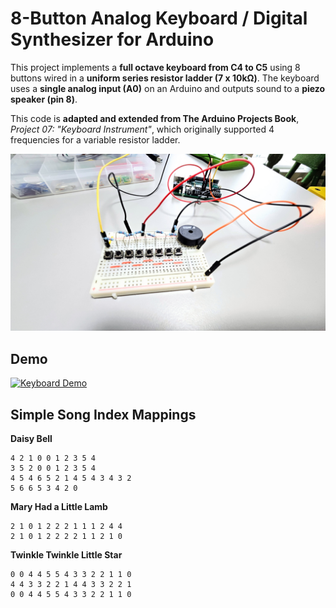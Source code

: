 # 8-Button Analog Keyboard / Digital Synthesizer for Arduino 

This project implements a **full octave keyboard from C4 to C5** using 8 buttons wired in a **uniform series resistor ladder (7 x 10kΩ)**. The keyboard uses a **single analog input (A0)** on an Arduino and outputs sound to a **piezo speaker (pin 8)**.

This code is **adapted and extended from The Arduino Projects Book**, *Project 07: "Keyboard Instrument"*, which originally supported 4 frequencies for a variable resistor ladder.

![Keyboard](./keyboard.jpg)

## Demo

[![Keyboard Demo](https://img.youtube.com/vi/jDf5R5eZy48/hqdefault.jpg)](https://youtube.com/shorts/jDf5R5eZy48)

## Simple Song Index Mappings

**Daisy Bell**
```
4 2 1 0 0 1 2 3 5 4
3 5 2 0 0 1 2 3 5 4
4 5 4 6 5 2 1 4 5 4 3 4 3 2
5 6 6 5 3 4 2 0
```

**Mary Had a Little Lamb**
```
2 1 0 1 2 2 2 1 1 1 2 4 4
2 1 0 1 2 2 2 2 1 1 2 1 0
```

**Twinkle Twinkle Little Star**
```
0 0 4 4 5 5 4 3 3 2 2 1 1 0
4 4 3 3 2 2 1 4 4 3 3 2 2 1
0 0 4 4 5 5 4 3 3 2 2 1 1 0
```

